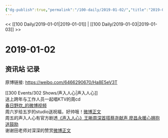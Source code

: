 ```yaml
---
{"dg-publish":true,"permalink":"/100-daily/2019-01-02/","title":"2019-01-02"}
---
```



<< [[100 Daily/2019-01-01\|2019-01-01]] | [[100 Daily/2019-01-03\|2019-01-03]] >>

# 2019-01-02

## 资讯站 记录

原博链接: https://weibo.com/6466290670/Ha8E5eV3T

[[300 Events/302 Shows/声入人心\|声入人心]]  
送上跨年与工作人员一起唱KTV的周cd  
[春日野炊_的微博视频](https://video.weibo.com/show?fid=1034:4323800234580536)  
周六岁给五岁的studio送祝福，好帅哦！[微博正文](https://weibo.com/detail/4324020755527287)  
周五的声入人心有官方剧透[《声入人心》王晰周深首搭蔡尧献声 廖昌永暖心拥抱送鼓励](https://weibo.cn/sinaurl?u=http%3A%2F%2Fpartner.qianlong.com%2Fmip%2F3037514.shtml)  
谢谢田老师对深深的赞赏[微博正文](https://weibo.com/detail/4323981714344702)
